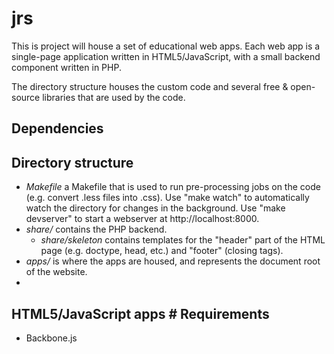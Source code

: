 # jrs
This is project will house a set of educational web apps. Each
web app is a single-page application written in HTML5/JavaScript, with
a small backend component written in PHP.

The directory structure houses the custom code and several free &
open-source libraries that are used by the code.

## Dependencies


## Directory structure
- *Makefile* a Makefile that is used to run pre-processing jobs on the
  code (e.g. convert .less files into .css). Use "make watch" to
  automatically watch the directory for changes in the background. Use
  "make devserver" to start a webserver at http://localhost:8000.
- *share/* contains the PHP backend.
    - *share/skeleton* contains templates for the "header" part of the
    HTML page (e.g. doctype, head, etc.) and "footer" (closing tags).
- *apps/* is where the apps are housed, and represents the document root of the website.
-

## HTML5/JavaScript apps # Requirements
- Backbone.js
